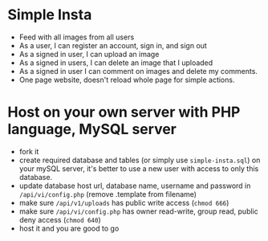 # Simple Insta
- Feed with all images from all users
- As a user, I can register an account, sign in, and sign out
- As a signed in user, I can upload an image
- As a signed in users, I can delete an image that I uploaded
- As a signed in user I can comment on images and delete my comments.
- One page website, doesn't reload whole page for simple actions.

# Host on your own server with PHP language, MySQL server
- fork it
- create required database and tables (or simply use `simple-insta.sql`) on your mySQL server, it's better to use a new user with access to only this database.
- update database host url, database name, username and password in `/api/vi/config.php` (remove .template from filename)
- make sure `/api/v1/uploads` has public write access (`chmod 666`)
- make sure `/api/vi/config.php` has owner read-write, group read, public deny access (`chmod 640`)
- host it and you are good to go

